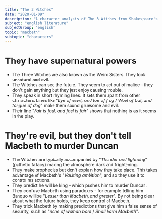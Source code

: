 ```yaml
---
title: "The 3 Witches"
date: "2020-01-09"
description: "A character analysis of The 3 Witches from Shakespeare's play, Macbeth."
subject: "english literature"
subjectGroup: "english"
topic: "macbeth"
subtopic: "characters"
---
```


# They have supernatural powers

- The Three Witches are also known as the Weird Sisters. They look unnatural and evil.
- The Witches can see the future. They seem to act out of malice - they don't gain anything but they just enjoy causing trouble.
- They speak in short rhyming lines. It sets them apart from other characters. Lines like "_Eye of newt, and toe of frog_ / _Wool of bat, and tongue of dog_" make them sound gruesome and evil.
- Their line "_Fair is foul, and foul is fair_" shows that nothing is as it seems in the play.

# They're evil, but they don't tell Macbeth to murder Duncan

- The Witches are typically accompanied by "_Thunder and lightning_" (pathetic fallacy) making the atmosphere dark and frightening.
- They make prophecies but don't explain how they take place. This takes advantage of Macbeth's "_Vaulting ambition_", and so they use it to control his actions.
- They predict he will be king - which pushes him to murder Duncan.
- They confuse Macbeth using paradoxes - for example telling him Banquo will be "_Lesser than Macbeth, and greater_". By not being clear about what the future holds, they keep control of Macbeth.
- They trick Macbeth by making predictions that give him a false sense of security, such as "_none of woman born_ / _Shall harm Macbeth_".
